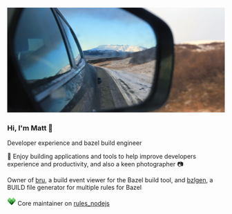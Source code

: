![](https://raw.githubusercontent.com/mattem/mattem/master/assets/view.jpg)

### Hi, I'm Matt 👋

Developer experience and bazel build engineer


🔭 Enjoy building applications and tools to help improve developers experience and productivity, and also a keen
photographer 📷

Owner of [bru](https://github.com/Evertz/bru), a build event viewer for the Bazel build tool,
and [bzlgen](https://github.com/Evertz/bzlgen), a BUILD file generator for multiple rules for Bazel


<img src="https://raw.githubusercontent.com/mattem/mattem/master/assets/bazel_logo.svg" alt="Bazel Build logo" width="20" height="20"> Core maintainer on [rules_nodejs](https://github.com/bazelbuild/rules_nodejs)
